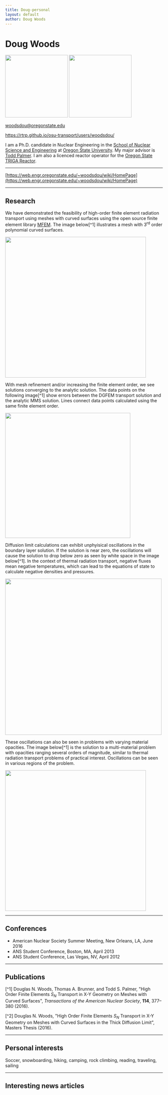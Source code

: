 ```yaml
---
title: Doug-personal
layout: default
author: Doug Woods
---
```


Doug Woods
==============

<img src="https://github.com/rtrp/osu-transport/blob/gh-pages/users/woodsdou/images/Doug%20Woods%20Three%205%20to%207%20crop.JPG" width="200">

<img src="{{ site.url }}users/woodsdou/images/Doug%20Woods%20Three%205%20to%207%20crop.JPG" width="200">

woodsdou@oregonstate.edu

https://rtrp.github.io/osu-transport/users/woodsdou/

I am a Ph.D. candidate in Nuclear Engineering in the [School of Nuclear Science and Engineering](https://ne.oregonstate.edu) at [Oregon State University](https://oregonstate.edu). My major advisor is [Todd Palmer](https://rtrp.github.io/osu-transport/palmerts/). I am also a licenced reactor operator for the [Oregon State TRIGA Reactor](http://radiationcenter.oregonstate.edu/oregon-state-triga-reactor-0).

***

[https://web.engr.oregonstate.edu/~woodsdou/wiki/HomePage](https://web.engr.oregonstate.edu/~woodsdou/wiki/HomePage)

***

## Research

We have demonstrated the feasibility of high-order finite element radiation transport using meshes with curved surfaces using the open source finite element library [MFEM](https://mfem.org). The image below[^1] illustrates a mesh with 3<sup>rd</sup> order polynomial curved surfaces.

<img src="https://github.com/rtrp/osu-transport/blob/gh-pages/users/woodsdou/images/AdamsDiff2DwMeshBlue.png" width="450">

With mesh refinement and/or increasing the finite element order, we see solutions converging to the analytic solution. The data points on the following image[^1] show errors between the DGFEM transport solution and the analytic MMS solution. Lines connect data points calculated using the same finite element order.

<img src="https://github.com/rtrp/osu-transport/blob/gh-pages/users/woodsdou/images/plotConvergenceRates_15.png" width="400">

Diffusion limit calculations can exhibit unphyisical oscillations in the boundary layer solution. If the solution is near zero, the oscillations will cause the solution to drop below zero as seen by white space in the image below[^1]. In the context of thermal radiation transport, negative fluxes mean negative temperatures, which can lead to the equations of state to calculate negative densities and pressures.

<img src="https://github.com/rtrp/osu-transport/blob/gh-pages/users/woodsdou/images/TP1Log.png" width="500">

These oscillations can also be seen in problems with varying material opacities. The image below[^1] is the solution to a multi-material problem with opacities ranging several orders of magnitude, similar to thermal radiation transport problems of practical interest. Oscillations can be seen in various regions of the problem.

<img src="https://github.com/rtrp/osu-transport/blob/gh-pages/users/woodsdou/images/TP3.png" width="450">

***

## Conferences
* American Nuclear Society Summer Meeting, New Orleans, LA, June 2016
* ANS Student Conference, Boston, MA, April 2013
* ANS Student Conference, Las Vegas, NV, April 2012

***

## Publications
[^1] Douglas N. Woods, Thomas A. Brunner, and Todd S. Palmer, "High Order Finite Elements *S<sub>N</sub>* Transport in X-Y Geometry on Meshes with Curved Surfaces", *Transactions of the American Nuclear Society*, **114**, 377–380 (2016).

[^2] Douglas N. Woods, "High Order Finite Elements *S<sub>N</sub>* Transport in X-Y Geometry on Meshes with Curved Surfaces in the Thick Diffusion Limit", Masters Thesis (2016).

***

## Personal interests
Soccer, snowboarding, hiking, camping, rock climbing, reading, traveling, sailing

***

## Interesting news articles
